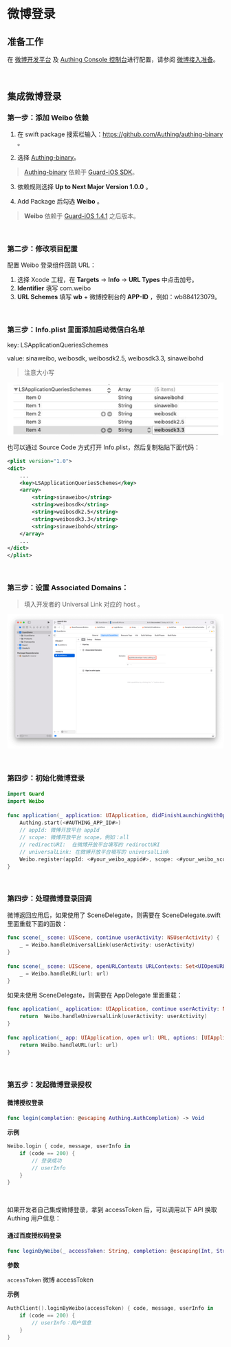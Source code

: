 # 微博登录

<LastUpdated/>

## 准备工作

在 [微博开发平台](https://open.weibo.com/) 及 [Authing Console 控制台](https://authing.cn/)进行配置，请参阅 [微博接入准备](../../../guides/connections/social/weibo/README.md)。

<br>

## 集成微博登录

### 第一步：添加 Weibo 依赖

1. 在 swift package 搜索栏输入：https://github.com/Authing/authing-binary 。

2. 选择 [Authing-binary](https://github.com/Authing/authing-binary)。
> [Authing-binary](https://github.com/Authing/authing-binary) 依赖于 [Guard-iOS SDK](https://github.com/Authing/guard-ios)。

3. 依赖规则选择 **Up to Next Major Version 1.0.0** 。

4. Add Package 后勾选 **Weibo** 。

> **Weibo** 依赖于 [Guard-iOS 1.4.1](https://github.com/Authing/guard-ios) 之后版本。

<br>

### 第二步：修改项目配置

配置 Weibo 登录组件回跳 URL：
1. 选择 Xcode 工程，在 **Targets** -> **Info** -> **URL Types** 中点击加号。
2. **Identifier** 填写 com.weibo
3. **URL Schemes** 填写 **wb** + 微博控制台的 **APP-ID** ，例如：wb884123079。
<br>

### 第三步：Info.plist 里面添加启动微信白名单

key: LSApplicationQueriesSchemes

value: sinaweibo, weibosdk, weibosdk2.5, weibosdk3.3, sinaweibohd

> 注意大小写

![](./images/weibo/weibo1.png)

也可以通过 Source Code 方式打开 Info.plist，然后复制粘贴下面代码：

```xml
<plist version="1.0">
<dict>
    ...
    <key>LSApplicationQueriesSchemes</key>
	<array>
		<string>sinaweibo</string>
		<string>weibosdk</string>
        <string>weibosdk2.5</string>
		<string>weibosdk3.3</string>
		<string>sinaweibohd</string>
	</array>
    ...
</dict>
</plist>
```

<br>

### 第三步：设置 Associated Domains：

> 填入开发者的 Universal Link 对应的 host 。

![](./images/wechat/7.png)

<br>

### 第四步：初始化微博登录
```swift
import Guard
import Weibo

func application(_ application: UIApplication, didFinishLaunchingWithOptions launchOptions: [UIApplication.LaunchOptionsKey: Any]?) -> Bool {
    Authing.start(<#AUTHING_APP_ID#>)
    // appId: 微博开放平台 appId
    // scope: 微博开放平台 scope，例如：all
    // redirectURI:  在微博开放平台填写的 redirectURI
    // universalLink: 在微博开放平台填写的 universalLink
    Weibo.register(appId: <#your_weibo_appid#>, scope: <#your_weibo_scope#, redirectURI: <#your_weibo_redirecturi#>, universalLink: <#your_weibo_universalLink#>)
}
 ```
<br>


### 第四步：处理微博登录回调

微博返回应用后，如果使用了 SceneDelegate，则需要在 SceneDelegate.swift 里面重载下面的函数：

```swift
func scene(_ scene: UIScene, continue userActivity: NSUserActivity) {
    _ = Weibo.handleUniversalLink(userActivity: userActivity)
}

func scene(_ scene: UIScene, openURLContexts URLContexts: Set<UIOpenURLContext>) {
    _ = Weibo.handleURL(url: url)
}
```

如果未使用 SceneDelegate，则需要在 AppDelegate 里面重载：

```swift
func application(_ application: UIApplication, continue userActivity: NSUserActivity, restorationHandler: @escaping ([UIUserActivityRestoring]?) -> Void) -> Bool {
    return  Weibo.handleUniversalLink(userActivity: userActivity)
}

func application(_ app: UIApplication, open url: URL, options: [UIApplication.OpenURLOptionsKey : Any] = [:]) -> Bool {
    return Weibo.handleURL(url: url)
}
```

<br>

### 第五步：发起微博登录授权
#### 微博授权登录

```swift
func login(completion: @escaping Authing.AuthCompletion) -> Void
```

**示例**

```swift
Weibo.login { code, message, userInfo in
    if (code == 200) {
        // 登录成功
        // userInfo
    }
}
```

<br>

如果开发者自己集成微博登录，拿到 accessToken 后，可以调用以下 API 换取 Authing 用户信息：

#### 通过百度授权码登录

```swift
func loginByWeibo(_ accessToken: String, completion: @escaping(Int, String?, UserInfo?) -> Void)
```

**参数**

`accessToken` 微博 accessToken

**示例**

```swift
AuthClient().loginByWeibo(accessToken) { code, message, userInfo in
    if (code == 200) {
        // userInfo：用户信息
    }
}
```